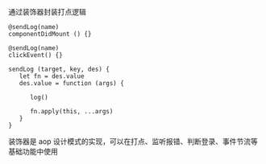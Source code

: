 通过装饰器封装打点逻辑

```
@sendLog(name)
componentDidMount () {}
```

```
@sendLog(name)
clickEvent() {}
```

```
sendLog (target, key, des) {
   let fn = des.value
   des.value = function (args) {
      
      log()
      
      fn.apply(this, ...args)
   }
}
```

装饰器是 aop 设计模式的实现，可以在打点、监听报错、判断登录、事件节流等基础功能中使用
